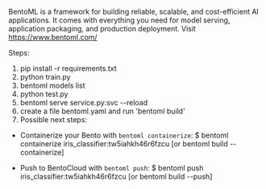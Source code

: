 BentoML is a framework for building reliable, scalable, and cost-efficient AI applications. It comes with everything you need for model serving, application packaging, and production deployment.
Visit https://www.bentoml.com/

Steps:
1. pip install -r requirements.txt
2. python train.py
3. bentoml models list
4. python test.py
5. bentoml serve service.py:svc --reload
6. create a file bentoml.yaml and run 'bentoml build'
7. Possible next steps:

 * Containerize your Bento with `bentoml containerize`:
    $ bentoml containerize iris_classifier:tw5iahkh46r6fzcu  [or bentoml build --containerize]

 * Push to BentoCloud with `bentoml push`:
    $ bentoml push iris_classifier:tw5iahkh46r6fzcu [or bentoml build --push]
